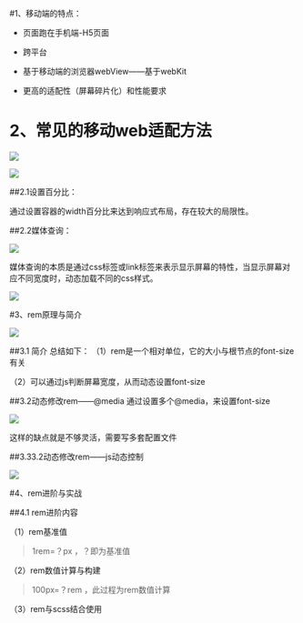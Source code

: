 #1、移动端的特点：

- 页面跑在手机端-H5页面

- 跨平台

- 基于移动端的浏览器webView——基于webKit

- 更高的适配性（屏幕碎片化）和性能要求

# 2、常见的移动web适配方法


![](https://upload-images.jianshu.io/upload_images/5471980-7ac4952c7e040b79.png?imageMogr2/auto-orient/strip%7CimageView2/2/w/1240)

![](https://upload-images.jianshu.io/upload_images/5471980-6adbb341a8fa5de3.png?imageMogr2/auto-orient/strip%7CimageView2/2/w/1240)


##2.1设置百分比：

通过设置容器的width百分比来达到响应式布局，存在较大的局限性。


##2.2媒体查询：

![](https://upload-images.jianshu.io/upload_images/5471980-31d0e094ccf1d642.png?imageMogr2/auto-orient/strip%7CimageView2/2/w/1240)

媒体查询的本质是通过css标签或link标签来表示显示屏幕的特性，当显示屏幕对应不同宽度时，动态加载不同的css样式。

![](https://upload-images.jianshu.io/upload_images/5471980-8c286d0aa9694241.png?imageMogr2/auto-orient/strip%7CimageView2/2/w/1240)


#3、rem原理与简介

![](https://upload-images.jianshu.io/upload_images/5471980-98955a13f7cdb53d.png?imageMogr2/auto-orient/strip%7CimageView2/2/w/1240)

##3.1 简介
总结如下：
（1）rem是一个相对单位，它的大小与根节点的font-size有关

（2）可以通过js判断屏幕宽度，从而动态设置font-size

##3.2动态修改rem——@media
通过设置多个@media，来设置font-size

![](https://upload-images.jianshu.io/upload_images/5471980-cb0fe0a6775fa4d4.png?imageMogr2/auto-orient/strip%7CimageView2/2/w/1240)

这样的缺点就是不够灵活，需要写多套配置文件

##3.33.2动态修改rem——js动态控制


![](https://upload-images.jianshu.io/upload_images/5471980-297f3ce12441e470.png?imageMogr2/auto-orient/strip%7CimageView2/2/w/1240)


#4、rem进阶与实战

##4.1 rem进阶内容

（1）rem基准值

>1rem=？px ，？即为基准值

（2）rem数值计算与构建

>100px=？rem ，此过程为rem数值计算

（3）rem与scss结合使用